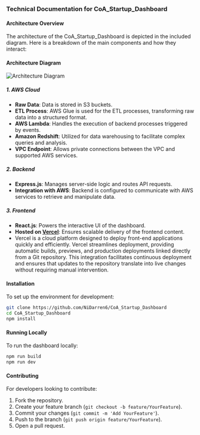### Technical Documentation for CoA_Startup_Dashboard

#### Architecture Overview

The architecture of the CoA_Startup_Dashboard is depicted in the included diagram. Here is a breakdown of the main components and how they interact:

#### Architecture Diagram

![Architecture Diagram](https://github.com/NiDarren6/CoA_Startup_Dashboard/assets/105614327/e00ece7e-5f23-4c9d-8954-853c85963c03)



##### 1. AWS Cloud
- **Raw Data**: Data is stored in S3 buckets.
- **ETL Process**: AWS Glue is used for the ETL processes, transforming raw data into a structured format.
- **AWS Lambda**: Handles the execution of backend processes triggered by events.
- **Amazon Redshift**: Utilized for data warehousing to facilitate complex queries and analysis.
- **VPC Endpoint**: Allows private connections between the VPC and supported AWS services.

##### 2. Backend
- **Express.js**: Manages server-side logic and routes API requests.
- **Integration with AWS**: Backend is configured to communicate with AWS services to retrieve and manipulate data.

##### 3. Frontend
- **React.js**: Powers the interactive UI of the dashboard.
- **Hosted on [Vercel](https://vercel.com/)**: Ensures scalable delivery of the frontend content.
- Vercel is a cloud platform designed to deploy front-end applications quickly and efficiently. Vercel streamlines deployment, providing automatic builds, previews, and production deployments linked directly from a Git repository. This integration facilitates continuous deployment and ensures that updates to the repository translate into live changes without requiring manual intervention.

#### Installation
To set up the environment for development:
```bash
git clone https://github.com/NiDarren6/CoA_Startup_Dashboard
cd CoA_Startup_Dashboard
npm install
```

#### Running Locally
To run the dashboard locally:
```bash
npm run build
npm run dev
```

#### Contributing
For developers looking to contribute:
1. Fork the repository.
2. Create your feature branch (`git checkout -b feature/YourFeature`).
3. Commit your changes (`git commit -m 'Add YourFeature'`).
4. Push to the branch (`git push origin feature/YourFeature`).
5. Open a pull request.
